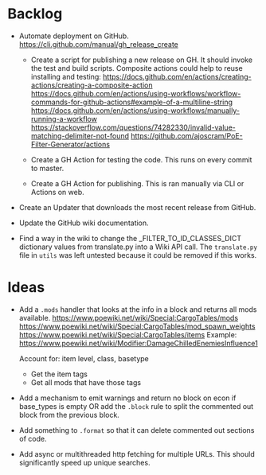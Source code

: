 # Backlog
* Automate deployment on GitHub.
    https://cli.github.com/manual/gh_release_create
    - Create a script for publishing a new release on GH. It should invoke the test and build scripts.
        Composite actions could help to reuse installing and testing: https://docs.github.com/en/actions/creating-actions/creating-a-composite-action
        https://docs.github.com/en/actions/using-workflows/workflow-commands-for-github-actions#example-of-a-multiline-string
        https://docs.github.com/en/actions/using-workflows/manually-running-a-workflow
        https://stackoverflow.com/questions/74282330/invalid-value-matching-delimiter-not-found
        https://github.com/ajoscram/PoE-Filter-Generator/actions


    - Create a GH Action for testing the code. This runs on every commit to master.
    - Create a GH Action for publishing. This is ran manually via CLI or Actions on web.

* Create an Updater that downloads the most recent release from GitHub.

* Update the GitHub wiki documentation.

* Find a way in the wiki to change the _FILTER_TO_ID_CLASSES_DICT dictionary values from translate.py into a Wiki API call.
    The `translate.py` file in `utils` was left untested because it could be removed if this works.

# Ideas
* Add a `.mods` handler that looks at the info in a block and returns all mods available.
https://www.poewiki.net/wiki/Special:CargoTables/mods
https://www.poewiki.net/wiki/Special:CargoTables/mod_spawn_weights
https://www.poewiki.net/wiki/Special:CargoTables/items
Example: https://www.poewiki.net/wiki/Modifier:DamageChilledEnemiesInfluence1

    Account for: item level, class, basetype
    - Get the item tags
    - Get all mods that have those tags

* Add a mechanism to emit warnings and return no block on econ if base_types is empty OR add the `.block` rule to split the commented out block from the previous block.
* Add something to `.format` so that it can delete commented out sections of code.
* Add async or multithreaded http fetching for multiple URLs. This should significantly speed up unique searches.
